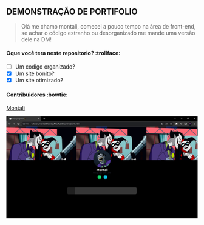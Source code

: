 ## DEMONSTRAÇÃO DE PORTIFOLIO
>  Olá me chamo montali, comecei a pouco tempo na área de front-end, se achar o código estranho ou desorganizado me mande uma versão dele na DM!

#### Oque você tera neste repositorio? :trollface:
- [ ] Um codigo organizado?
- [x] Um site bonito?
- [x] Um site otimizado?

#### Contribuidores :bowtie:
 [Montali](https://github.com/mnlyx/) 

![This is an image](html/cap.png)
